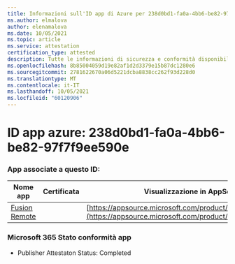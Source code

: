 ```yaml
---
title: Informazioni sull'ID app di Azure per 238d0bd1-fa0a-4bb6-be82-97f7f9ee590e
ms.author: elmalova
author: elenamalova
ms.date: 10/05/2021
ms.topic: article
ms.service: attestation
certification_type: attested
description: Tutte le informazioni di sicurezza e conformità disponibili per 238d0bd1-fa0a-4bb6-be82-97f7f9ee590e.
ms.openlocfilehash: 8b85004059d19e82af1d2d3379e15b87dc1280e6
ms.sourcegitcommit: 2781622670a06d5221dcba8838cc262f93d228d0
ms.translationtype: MT
ms.contentlocale: it-IT
ms.lasthandoff: 10/05/2021
ms.locfileid: "60120906"
---
```

# <a name="azure-app-id-238d0bd1-fa0a-4bb6-be82-97f7f9ee590e"></a>ID app azure: 238d0bd1-fa0a-4bb6-be82-97f7f9ee590e


### <a name="apps-associated-with-this-id"></a>App associate a questo ID:
| **Nome app** | **Certificata** | **Visualizzazione in AppSource** |
|--------------|---------------|-----------------------|
| [Fusion Remote](https://docs.microsoft.com/microsoft-365-app-certification/forward/WA200001422) |  | [https://appsource.microsoft.com/product/office/WA200001422](https://appsource.microsoft.com/product/office/WA200001422) |

### <a name="microsoft-365-app-compliance-status"></a>Microsoft 365 Stato conformità app
- Publisher Attestaton Status: Completed
